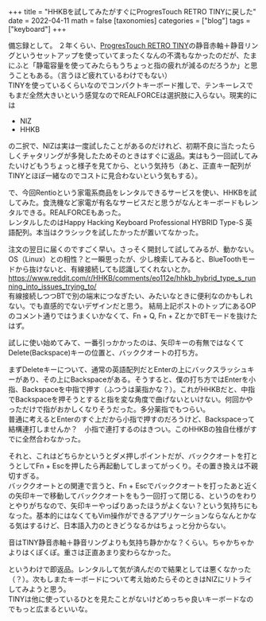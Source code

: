 +++
title = "HHKBを試してみたがすぐにProgresTouch RETRO TINYに戻した"
date = 2022-04-11
math = false
[taxonomies]
categories = ["blog"]
tags = ["keyboard"]
+++

備忘録として。
２年くらい、[ProgresTouch RETRO TINY](https://archisite.co.jp/products/archiss/progres-touch/retro-tiny-jp/)の静音赤軸＋静音リングというセットアップを使っていてまったくなんの不満もなかったのだが、たまにふと「静電容量を使ってみたらもうちょっと指の疲れが減るのだろうか」と思うこともある。（言うほど疲れているわけでもない）  
TINYを使っているくらいなのでコンパクトキーボード推しで、テンキーレスでもまだ全然大きいという感覚なのでREALFORCEは選択肢に入らない。現実的には

- NIZ
- HHKB

の二択で、NIZは実は一度試したことがあるのだけれど、初期不良に当たったらしくチャタリングが多発したためそのときはすぐに返品。実はもう一回試してみたいけどもうちょっと様子を見てから、という気持ち（あと、正直キー配列がTINYとほぼ一緒なのでコストに見合わないという気もする）。

で、今回Rentioという家電系商品をレンタルできるサービスを使い、HHKBを試してみた。食洗機など家電が有名なサービスだと思うがなんとキーボードもレンタルできる。REALFORCEもあった。  
レンタルしたのはHappy Hacking Keyboard Professional HYBRID Type-S 英語配列。本当はクラシックを試したかったが置いてなかった。

注文の翌日に届くのですごく早い。さっそく開封して試してみるが、動かない。  
OS（Linux）との相性？と一瞬思ったが、少し検索してみると、BlueToothモードから抜けないと、有線接続しても認識してくれないとか。  
https://www.reddit.com/r/HHKB/comments/eo112e/hhkb_hybrid_type_s_running_into_issues_trying_to/  
有線接続しつつBTで別の端末につなぎたい、みたいなときに便利なのかもしれない。でも直感的でないデザインだと思う。
結局上記ポストのトップにあるOPのコメント通りではうまくいかなくて、Fn + Q, Fn + ZとかでBTモードを抜けたはず。

試しに使い始めてみて、一番引っかかったのは、矢印キーの有無ではなくてDelete(Backspace)キーの位置と、バッククオートの打ち方。

まずDeleteキーについて、通常の英語配列だとEnterの上にバックスラッシュキーがあり、その上にBackspaceがある。そうすると、僕の打ち方ではEnterを小指、Backspaceを中指で押す（ふつうは薬指かな？）。これがHHKBだと、中指でBackspaceを押そうとすると指を変な角度で曲げないといけない。何回かやっただけで指がおかしくなりそうだった。多分薬指でもつらい。  
普通に考えるとEnterのすぐ上だから小指で押すのだろうけど、Backspaceって結構連打しませんか？　小指で連打するのはきつい。このHHKBの独自仕様がすでに全然合わなかった。

それと、これはどちらかというとダメ押しポイントだが、バッククオートを打とうとしてFn + Escを押したら再起動してしまってがっくり。その置き換えは不親切すぎる。  
バッククオートとの関連で言うと、Fn + Escでバッククオートを打ったあと近くの矢印キーで移動してバッククオートをもう一回打って閉じる、というのをわりとやりがちなので、矢印キーやっぱりあったほうがよくない？という気持ちにもなった。基本的にはなくてもVim操作ができるアプリケーションならなんとかなる気はするけど、日本語入力のときどうなるかはちょっと分からない。

音はTINY静音赤軸＋静音リングよりも気持ち静かかな？くらい。ちゃかちゃかよりはくぽくぽ。重さは正直あまり変わらなかった。

というわけで即返品。レンタルして気が済んだので結果としては悪くなかった（？）。次もしまたキーボードについて考え始めたらそのときはNIZにリトライしてみようと思う。  
TINYは他に使っているひとを見たことがないけどめっちゃ良いキーボードなのでもっと広まるといいな。